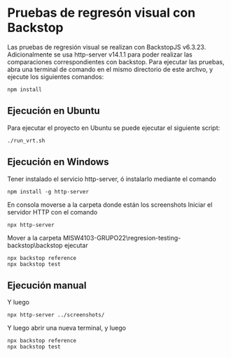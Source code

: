 # Pruebas de regresón visual con Backstop

Las pruebas de regresión visual se realizan con BackstopJS v6.3.23. Adicionalmente se usa http-server v14.1.1 para poder realizar las comparaciones correspondientes con backstop. Para ejecutar las pruebas, abra una terminal de comando en el mismo directorio de este archvo, y ejecute los siguientes comandos: 

```
npm install
```

## Ejecución en Ubuntu
Para ejecutar el proyecto en Ubuntu se puede ejecutar el siguiente script: 


```
./run_vrt.sh 
```
## Ejecución en Windows
Tener instalado el servicio http-server, ó instalarlo mediante el comando 
```
npm install -g http-server
```

En consola moverse a la carpeta donde están los screenshots
Iniciar el servidor HTTP con el comando

```
npx http-server
```

Mover a la carpeta MISW4103-GRUPO22\regresion-testing-backstop\backstop
ejecutar 
```
npx backstop reference
npx backstop test
```
## Ejecución manual

Y luego 
```
npx http-server ../screenshots/
```

Y luego abrir una nueva terminal, y luego
```
npx backstop reference
npx backstop test
```

